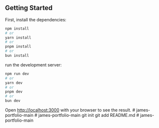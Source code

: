 ## Getting Started

First, install the dependencies:

```bash
npm install
# or
yarn install
# or
pnpm install
# or
bun install
```


run the development server:

```bash
npm run dev
# or
yarn dev
# or
pnpm dev
# or
bun dev
```

Open [http://localhost:3000](http://localhost:3000) with your browser to see the result.
#   j a m e s - p o r t f o l i o - m a i n  
 #   j a m e s - p o r t f o l i o - m a i n  
 g i t  
 i n i t  
 g i t  
 a d d  
 R E A D M E . m d  
 #   j a m e s - p o r t f o l i o - m a i n  
 